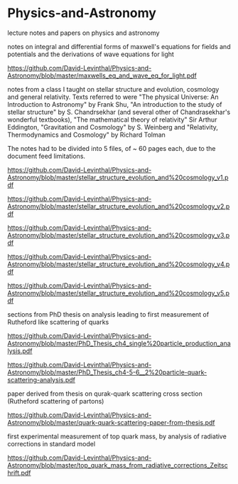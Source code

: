 # Physics-and-Astronomy
lecture notes and papers on physics and astronomy


notes on integral and differential forms of maxwell's equations for fields and potentials and 
the derivations of wave equations for light

https://github.com/David-Levinthal/Physics-and-Astronomy/blob/master/maxwells_eq_and_wave_eq_for_light.pdf

notes from a class I taught on stellar structure and evolution, cosmology and general relativity. Texts referred to were "The physical Universe: An Introduction to Astronomy" by Frank Shu, "An introduction to the study of stellar structure" by S. Chandrsekhar (and several other of Chandrasekhar's wonderful textbooks), "The mathematical theory of relativity" Sir Arthur Eddington, "Gravitation and Cosmology" by S. Weinberg and "Relativity, Thermodynamics and Cosmology" by Richard Tolman

The notes had to be divided into 5 files, of ~ 60 pages each, due to the document feed limitations. 

https://github.com/David-Levinthal/Physics-and-Astronomy/blob/master/stellar_structure_evolution_and%20cosmology_v1.pdf

https://github.com/David-Levinthal/Physics-and-Astronomy/blob/master/stellar_structure_evolution_and%20cosmology_v2.pdf

https://github.com/David-Levinthal/Physics-and-Astronomy/blob/master/stellar_structure_evolution_and%20cosmology_v3.pdf

https://github.com/David-Levinthal/Physics-and-Astronomy/blob/master/stellar_structure_evolution_and%20cosmology_v4.pdf

https://github.com/David-Levinthal/Physics-and-Astronomy/blob/master/stellar_structure_evolution_and%20cosmology_v5.pdf

sections from PhD thesis on analysis leading to first measurement of Rutheford like scattering of quarks

https://github.com/David-Levinthal/Physics-and-Astronomy/blob/master/PhD_Thesis_ch4_single%20particle_production_analysis.pdf

https://github.com/David-Levinthal/Physics-and-Astronomy/blob/master/PhD_Thesis_ch4-5-6__2%20particle-quark-scattering-analysis.pdf

paper derived from thesis on qurak-quark scattering cross section (Rutheford scattering of partons)

https://github.com/David-Levinthal/Physics-and-Astronomy/blob/master/quark-quark-scattering-paper-from-thesis.pdf

first experimental measurement of top quark mass, by analysis of radiative corrections in standard model

https://github.com/David-Levinthal/Physics-and-Astronomy/blob/master/top_quark_mass_from_radiative_corrections_Zeitschrift.pdf

